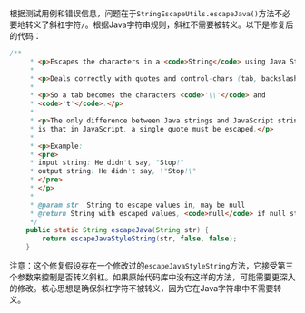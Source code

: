 根据测试用例和错误信息，问题在于`StringEscapeUtils.escapeJava()`方法不必要地转义了斜杠字符`/`。根据Java字符串规则，斜杠不需要被转义。以下是修复后的代码：

```java
/**
     * <p>Escapes the characters in a <code>String</code> using Java String rules.</p>
     *
     * <p>Deals correctly with quotes and control-chars (tab, backslash, cr, ff, etc.) </p>
     *
     * <p>So a tab becomes the characters <code>'\\'</code> and
     * <code>'t'</code>.</p>
     *
     * <p>The only difference between Java strings and JavaScript strings
     * is that in JavaScript, a single quote must be escaped.</p>
     *
     * <p>Example:
     * <pre>
     * input string: He didn't say, "Stop!"
     * output string: He didn't say, \"Stop!\"
     * </pre>
     * </p>
     *
     * @param str  String to escape values in, may be null
     * @return String with escaped values, <code>null</code> if null string input
     */
    public static String escapeJava(String str) {
        return escapeJavaStyleString(str, false, false);
    }
```

注意：这个修复假设存在一个修改过的`escapeJavaStyleString`方法，它接受第三个参数来控制是否转义斜杠。如果原始代码库中没有这样的方法，可能需要更深入的修改。核心思想是确保斜杠字符不被转义，因为它在Java字符串中不需要转义。
